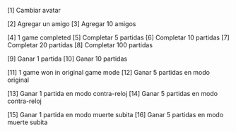 [1] Cambiar avatar

[2] Agregar un amigo
[3] Agregar 10 amigos

[4] 1 game completed
[5] Completar 5 partidas
[6] Completar 10 partidas
[7] Completar 20 partidas
[8] Completar 100 partidas

[9] Ganar 1 partida
[10] Ganar 10 partidas

[11] 1 game won in original game mode
[12] Ganar 5 partidas en modo original

[13] Ganar 1 partida en modo contra-reloj
[14] Ganar 5 partidas en modo contra-reloj

[15] Ganar 1 partida en modo muerte subita
[16] Ganar 5 partidas en modo muerte subita
